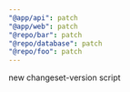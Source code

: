 ```yaml
---
"@app/api": patch
"@app/web": patch
"@repo/bar": patch
"@repo/database": patch
"@repo/foo": patch
---
```


new changeset-version script
